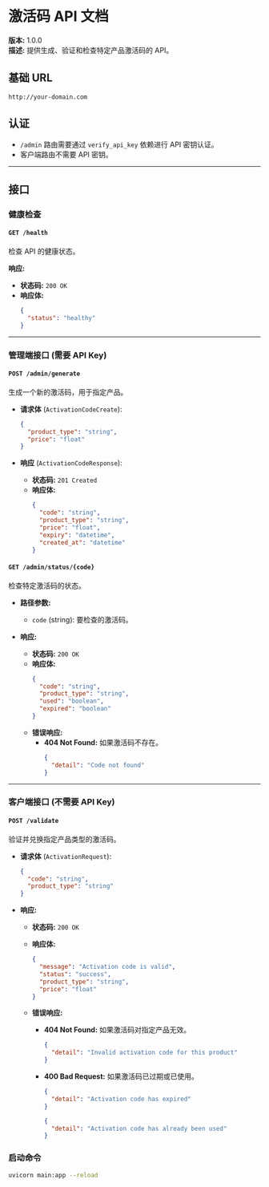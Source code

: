 
# 激活码 API 文档

**版本:** 1.0.0  
**描述:** 提供生成、验证和检查特定产品激活码的 API。

## 基础 URL

```plaintext
http://your-domain.com
```

## 认证

- `/admin` 路由需要通过 `verify_api_key` 依赖进行 API 密钥认证。
- 客户端路由不需要 API 密钥。

---

## 接口

### 健康检查

#### `GET /health`

检查 API 的健康状态。

**响应:**

- **状态码:** `200 OK`
- **响应体:**
  ```json
  {
    "status": "healthy"
  }
  ```

---

### 管理端接口 (需要 API Key)

#### `POST /admin/generate`

生成一个新的激活码，用于指定产品。

- **请求体** (`ActivationCodeCreate`):
  ```json
  {
    "product_type": "string",
    "price": "float"
  }
  ```

- **响应** (`ActivationCodeResponse`):
  - **状态码:** `201 Created`
  - **响应体:**
    ```json
    {
      "code": "string",
      "product_type": "string",
      "price": "float",
      "expiry": "datetime",
      "created_at": "datetime"
    }
    ```

#### `GET /admin/status/{code}`

检查特定激活码的状态。

- **路径参数:**
  - `code` (string): 要检查的激活码。

- **响应:**
  - **状态码:** `200 OK`
  - **响应体:**
    ```json
    {
      "code": "string",
      "product_type": "string",
      "used": "boolean",
      "expired": "boolean"
    }
    ```
  - **错误响应:**
    - **404 Not Found:** 如果激活码不存在。
      ```json
      {
        "detail": "Code not found"
      }
      ```

---

### 客户端接口 (不需要 API Key)

#### `POST /validate`

验证并兑换指定产品类型的激活码。

- **请求体** (`ActivationRequest`):
  ```json
  {
    "code": "string",
    "product_type": "string"
  }
  ```

- **响应:**
  - **状态码:** `200 OK`
  - **响应体:**
    ```json
    {
      "message": "Activation code is valid",
      "status": "success",
      "product_type": "string",
      "price": "float"
    }
    ```

  - **错误响应:**
    - **404 Not Found:** 如果激活码对指定产品无效。
      ```json
      {
        "detail": "Invalid activation code for this product"
      }
      ```

    - **400 Bad Request:** 如果激活码已过期或已使用。
      ```json
      {
        "detail": "Activation code has expired"
      }
      ```

      ```json
      {
        "detail": "Activation code has already been used"
      }
      ```
### 启动命令
```bash
uvicorn main:app --reload
```
    